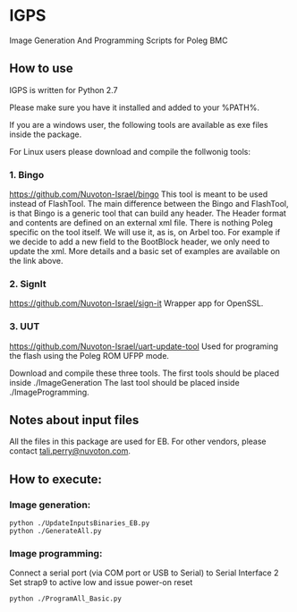 # IGPS
Image Generation And Programming Scripts for Poleg BMC

## How to use
IGPS is written for Python 2.7

Please make sure you have it installed and added to your %PATH%.

If you are a windows user, the following tools are available as exe files inside the package.

For Linux users please download and compile the follwonig tools:

### 1.	Bingo
https://github.com/Nuvoton-Israel/bingo
This tool is meant to be used instead of FlashTool. 
The main difference between the Bingo and FlashTool, is that Bingo is a generic tool that can build any header. 
The Header format and contents are defined on an external xml file.
There is nothing Poleg specific on the tool itself. We will use it, as is, on Arbel too. 
For example if we decide to add a new field to the BootBlock header, we only need to update the xml. 
More details and a basic set of examples are available on the link above.

### 2.	SignIt
https://github.com/Nuvoton-Israel/sign-it
Wrapper app for OpenSSL. 


### 3.	UUT
https://github.com/Nuvoton-Israel/uart-update-tool
Used for programing the flash using the Poleg ROM UFPP mode.

Download and compile these three tools. The first tools should be placed inside ./ImageGeneration
The last tool should be placed inside ./ImageProgramming.

## Notes about input files
All the files in this package are used for EB. For other vendors, please contact tali.perry@nuvoton.com. 

## How to execute:

### Image generation:
```
python ./UpdateInputsBinaries_EB.py
python ./GenerateAll.py
```

### Image programming:
Connect a serial port (via COM port or USB to Serial) to Serial Interface 2
Set strap9 to active low and issue power-on reset
```
python ./ProgramAll_Basic.py
```
